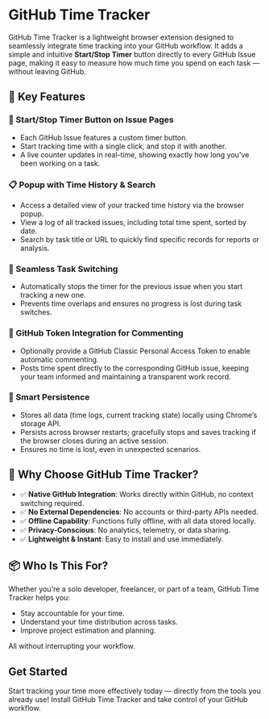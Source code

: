 # GitHub Time Tracker

GitHub Time Tracker is a lightweight browser extension designed to seamlessly integrate time tracking into your GitHub workflow. It adds a simple and intuitive **Start/Stop Timer** button directly to every GitHub Issue page, making it easy to measure how much time you spend on each task — without leaving GitHub.

## 🚀 Key Features

### 🔘 Start/Stop Timer Button on Issue Pages
- Each GitHub Issue features a custom timer button.
- Start tracking time with a single click, and stop it with another.
- A live counter updates in real-time, showing exactly how long you've been working on a task.

### 📋 Popup with Time History & Search
- Access a detailed view of your tracked time history via the browser popup.
- View a log of all tracked issues, including total time spent, sorted by date.
- Search by task title or URL to quickly find specific records for reports or analysis.

### 🔁 Seamless Task Switching
- Automatically stops the timer for the previous issue when you start tracking a new one.
- Prevents time overlaps and ensures no progress is lost during task switches.

### 🔐 GitHub Token Integration for Commenting
- Optionally provide a GitHub Classic Personal Access Token to enable automatic commenting.
- Posts time spent directly to the corresponding GitHub issue, keeping your team informed and maintaining a transparent work record.

### 🧠 Smart Persistence
- Stores all data (time logs, current tracking state) locally using Chrome’s storage API.
- Persists across browser restarts; gracefully stops and saves tracking if the browser closes during an active session.
- Ensures no time is lost, even in unexpected scenarios.

## 🧩 Why Choose GitHub Time Tracker?
- ✅ **Native GitHub Integration**: Works directly within GitHub, no context switching required.
- ✅ **No External Dependencies**: No accounts or third-party APIs needed.
- ✅ **Offline Capability**: Functions fully offline, with all data stored locally.
- ✅ **Privacy-Conscious**: No analytics, telemetry, or data sharing.
- ✅ **Lightweight & Instant**: Easy to install and use immediately.

## 📦 Who Is This For?
Whether you're a solo developer, freelancer, or part of a team, GitHub Time Tracker helps you:
- Stay accountable for your time.
- Understand your time distribution across tasks.
- Improve project estimation and planning.

All without interrupting your workflow.

## Get Started
Start tracking your time more effectively today — directly from the tools you already use! Install GitHub Time Tracker and take control of your GitHub workflow.

[//]: # (Add other sections like Installation, Privacy Policy, or Contributing here)